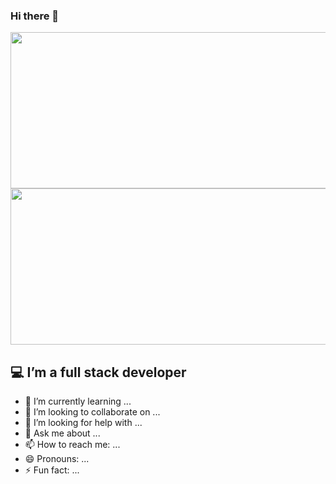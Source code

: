### Hi there 👋 
<!-- ![Alt Text](https://media.giphy.com/media/quEsMOrr3hmQ8/giphy.gif) -->

<img src="https://wallpapercave.com/wp/wp10167050.jpg" width="750" height="250">


<img src="https://media.giphy.com/media/quEsMOrr3hmQ8/giphy.gif" width="750" height="250">



## :computer: I’m a full stack developer
- 🌱 I’m currently learning ...
- 👯 I’m looking to collaborate on ...
- 🤔 I’m looking for help with ...
- 💬 Ask me about ...
- 📫 How to reach me: ...
- 😄 Pronouns: ...
- ⚡ Fun fact: ...

